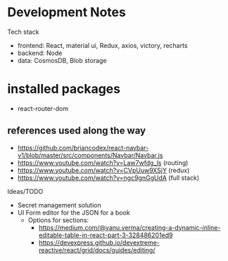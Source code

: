 # Development Notes

Tech stack

- frontend: React, material ui, Redux, axios, victory, recharts
- backend: Node
- data: CosmosDB, Blob storage
# installed packages
- react-router-dom

## references used along the way
- https://github.com/briancodex/react-navbar-v1/blob/master/src/components/Navbar/Navbar.js
- https://www.youtube.com/watch?v=Law7wfdg_ls (routing)
- https://www.youtube.com/watch?v=CVpUuw9XSjY (redux)
- https://www.youtube.com/watch?v=ngc9gnGgUdA (full stack)


Ideas/TODO
- Secret management solution
- UI Form editor for the JSON for a book
  - Options for sections:
    - https://medium.com/@vanu.verma/creating-a-dynamic-inline-editable-table-in-react-part-3-328486201ed9
    - https://devexpress.github.io/devextreme-reactive/react/grid/docs/guides/editing/